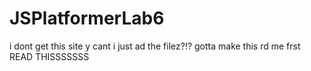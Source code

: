 # JSPlatformerLab6
i dont get this site
y cant i just ad the filez?!?
gotta make this rd me frst
READ THISSSSSSS
